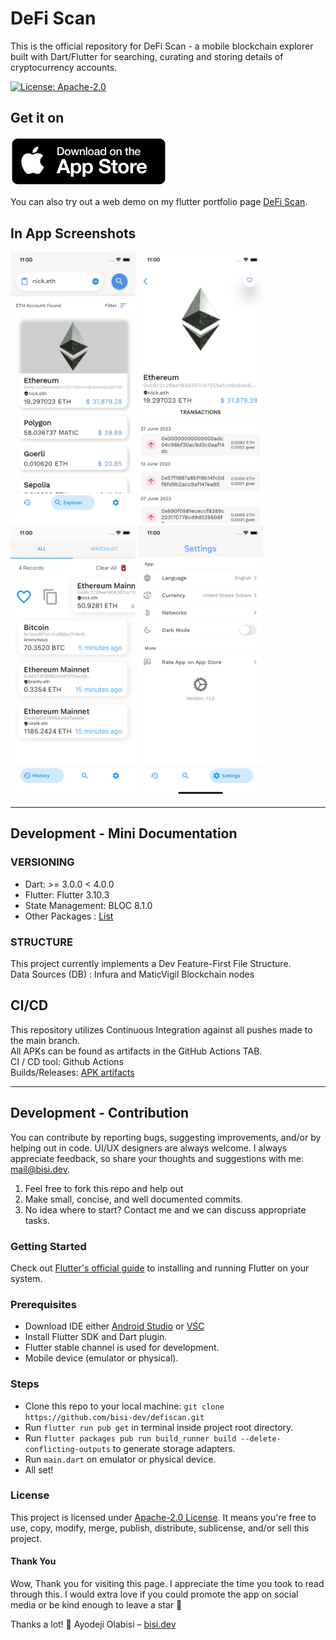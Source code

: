 # DeFi Scan
This is the official repository for DeFi Scan - a mobile blockchain explorer built with Dart/Flutter for searching, curating and storing details of cryptocurrency accounts.

[![License: Apache-2.0](https://img.shields.io/badge/License-Apache--2.0-green)](https://opensource.org/licenses/Apache-2.0)

## Get it on
<!-- [<img src="assets/screenshots/playstore_badge.png" width="250">](https://play.google.com/store/apps/details?id=dev.bisi.defiscan)   -->
[<img src="assets/screenshots/appstore_badge.png" width="250">](https://apps.apple.com/us/app/defi-scan/id1644035976?platform=iphone)

You can also try out a web demo on my flutter portfolio page [DeFi Scan](https://flutter.bisi.dev).

<!-- ## In App Preview -->

## In App Screenshots
<img src="assets/screenshots/home.png" width="200"> <img src="assets/screenshots/details.png" width="200"> <img src="assets/screenshots/history.png" width="200"> <img src="assets/screenshots/settings.png" width="200">

---

## Development - Mini Documentation

### VERSIONING
- Dart: >= 3.0.0 < 4.0.0
- Flutter: Flutter 3.10.3
- State Management: BLOC 8.1.0
- Other Packages : [List](pubspec.yaml)

### STRUCTURE
This project currently implements a Dev Feature-First File Structure.
<br> Data Sources (DB) : Infura and MaticVigil Blockchain nodes

## CI/CD
This repository utilizes Continuous Integration against all pushes made to the main branch.
<br>
All APKs can be found as artifacts in the GitHub Actions TAB.
<br>
CI / CD tool: Github Actions
<br>
Builds/Releases: [APK artifacts](https://github.com/bisi-dev/defiscan/actions/workflows/flutter-ci.yml)

---

## Development - Contribution
You can contribute by reporting bugs, suggesting improvements, and/or by helping out in code.
UI/UX designers are always welcome. I always appreciate feedback, so share your thoughts and suggestions with me: [mail@bisi.dev](mailto:yinka.olabisi@yahoo.com).
1. Feel free to fork this repo and help out
2. Make small, concise, and well documented commits.
3. No idea where to start? Contact me and we can discuss appropriate tasks.

### Getting Started
Check out [Flutter's official guide](https://flutter.dev/docs/get-started/install) to installing and running Flutter on your system.

### Prerequisites
- Download IDE either [Android Studio](https://developer.android.com/studio) or [VSC](https://code.visualstudio.com/)
- Install Flutter SDK and Dart plugin.
- Flutter stable channel is used for development.
- Mobile device (emulator or physical).

### Steps
- Clone this repo to your local machine: `git clone https://github.com/bisi-dev/defiscan.git`
- Run `flutter run pub get` in terminal inside project root directory.
- Run `flutter packages pub run build_runner build --delete-conflicting-outputs` to generate storage adapters.
- Run `main.dart` on emulator or physical device.
- All set!

### License
This project is licensed under [Apache-2.0 License](https://opensource.org/licenses/Apache-2.0). It means you're free to use, copy, modify, merge, publish, distribute, sublicense, and/or sell this project.

#### Thank You
Wow, Thank you for visiting this page. I appreciate the time you took to read through this. I would extra love if you could promote the app on social media or be kind enough to leave a star 🙏

Thanks a lot! 💪
Ayodeji Olabisi – [bisi.dev](https://bisi.dev)
